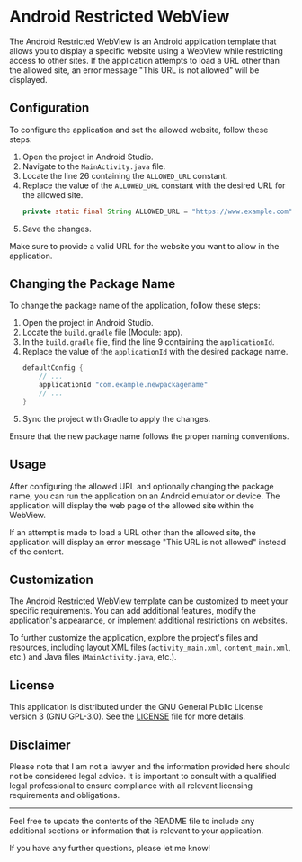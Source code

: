 # Android Restricted WebView

The Android Restricted WebView is an Android application template that allows you to display a specific website using a WebView while restricting access to other sites. If the application attempts to load a URL other than the allowed site, an error message "This URL is not allowed" will be displayed.

## Configuration

To configure the application and set the allowed website, follow these steps:

1. Open the project in Android Studio.
2. Navigate to the `MainActivity.java` file.
3. Locate the line 26 containing the `ALLOWED_URL` constant.
4. Replace the value of the `ALLOWED_URL` constant with the desired URL for the allowed site.
   ```java
   private static final String ALLOWED_URL = "https://www.example.com";
   ```
5. Save the changes.

Make sure to provide a valid URL for the website you want to allow in the application.

## Changing the Package Name

To change the package name of the application, follow these steps:

1. Open the project in Android Studio.
2. Locate the `build.gradle` file (Module: app).
3. In the `build.gradle` file, find the line 9 containing the `applicationId`.
4. Replace the value of the `applicationId` with the desired package name.
   ```gradle
   defaultConfig {
       // ...
       applicationId "com.example.newpackagename"
       // ...
   }
   ```
5. Sync the project with Gradle to apply the changes.

Ensure that the new package name follows the proper naming conventions.

## Usage

After configuring the allowed URL and optionally changing the package name, you can run the application on an Android emulator or device. The application will display the web page of the allowed site within the WebView.

If an attempt is made to load a URL other than the allowed site, the application will display an error message "This URL is not allowed" instead of the content.

## Customization

The Android Restricted WebView template can be customized to meet your specific requirements. You can add additional features, modify the application's appearance, or implement additional restrictions on websites.

To further customize the application, explore the project's files and resources, including layout XML files (`activity_main.xml`, `content_main.xml`, etc.) and Java files (`MainActivity.java`, etc.).

## License

This application is distributed under the GNU General Public License version 3 (GNU GPL-3.0). See the [LICENSE](LICENSE) file for more details.

## Disclaimer

Please note that I am not a lawyer and the information provided here should not be considered legal advice. It is important to consult with a qualified legal professional to ensure compliance with all relevant licensing requirements and obligations.

---

Feel free to update the contents of the README file to include any additional sections or information that is relevant to your application.

If you have any further questions, please let me know!